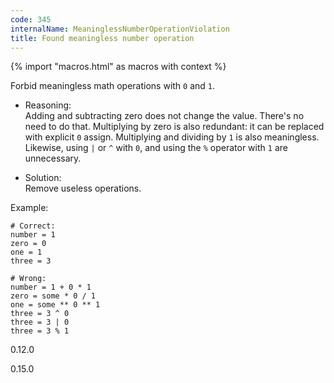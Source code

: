 ```yaml
---
code: 345
internalName: MeaninglessNumberOperationViolation
title: Found meaningless number operation
---
```


{% import "macros.html" as macros with context %}

Forbid meaningless math operations with `0` and `1`.

  - Reasoning:  
    Adding and subtracting zero does not change the value. There's no
    need to do that. Multiplying by zero is also redundant: it can be
    replaced with explicit `0` assign. Multiplying and dividing by `1`
    is also meaningless. Likewise, using `|` or `^` with `0`, and using
    the `%` operator with `1` are unnecessary.

  - Solution:  
    Remove useless operations.

Example:

    # Correct:
    number = 1
    zero = 0
    one = 1
    three = 3
    
    # Wrong:
    number = 1 + 0 * 1
    zero = some * 0 / 1
    one = some ** 0 ** 1
    three = 3 ^ 0
    three = 3 | 0
    three = 3 % 1

<div class="versionadded">

0.12.0

</div>

<div class="versionchanged">

0.15.0

</div>